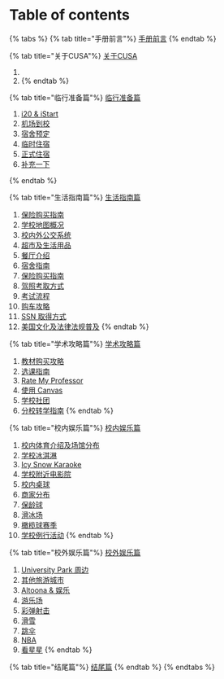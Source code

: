 # Table of contents

{% tabs %}
{% tab title="手册前言"%}
[手册前言](README.md)
{% endtab %}

{% tab title="关于CUSA"%}
[关于CUSA](about-cusa/README.md)

1. [活动简介]:(about-cusa/activity-info/README.md)
  [暑期]:(about-cusa/activity-info/summer.md)
  [秋季]:(about-cusa/activity-info/fall.md)
  [春季]:(about-cusa/activity-info/spring.md)
2. [招新 & 说明]:(about-cusa/recruitment-info/README.md)
{% endtab %}

{% tab title="临行准备篇"%}
[临行准备篇](before-coming.md)

1. [i20 & iStart](before-coming.md/#i20-and-istart)
2. [机场到校](before-coming.md/#ji-chang-dao-xiao)
3. [宿舍预定](before-coming.md/#su-she-yu-ding)
  1. [临时住宿](before-coming.md/#lin-shi-zhu-su)
  2. [正式住宿](before-coming.md/#zheng-shi-zhu-su)
  3. [补充一下](before-coming.md/#bu-chong-yi-xia)

{% endtab %}

{% tab title="生活指南篇"%}
[生活指南篇](daily-guide.md)

1. [保险购买指南](daily-guide.md/#bao-xian-gou-mai-zhi-nan)
2. [学校地图概况](daily-guide.md/#xue-xiao-di-tu-gai-kuang)
3. [校内外公交系统](daily-guide.md/#xiao-nei-wai-gong-jiao-xi-tong)
4. [超市及生活用品](daily-guide.md/#chao-shi-ji-sheng-huo-yong-pin)
5. [餐厅介绍](daily-guide.md/#can-ting-jie-shao)
6. [宿舍指南](daily-guide.md/#su-she-zhi-nan)
7. [保险购买指南](daily-guide.md/#bao-xian-gou-mai-zhi-nan-1)
8. [驾照考取方式](daily-guide.md/#jia-zhao-kao-qu-fang-shi)
9. [考试流程](daily-guide.md/#kao-shi-liu-cheng)
10. [购车攻略](daily-guide.md/#gou-che-gong-lve)
11. [SSN 取得方式](daily-guide.md/#ssn-qu-de-fang-shi)
12. [美国文化及法律法规普及](daily-guide.md/#mei-guo-wen-hua-ji-fa-lv-fa-gui-pu-ji)
{% endtab %}

{% tab title="学术攻略篇"%}
[学术攻略篇](study-guide.md)

1. [教材购买攻略](study-guide.md/#jiao-cai-gou-mai-gong-lve)
2. [选课指南](study-guide.md/#xuan-ke-zhi-nan)
3. [Rate My Professor](study-guide.md/#rate-my-professor-wang-zhan-jie-shao)
4. [使用 Canvas](study-guide.md/#canvas-ji-lionpath-shi-yong-jiao-cheng)
5. [学校社团](study-guide.md/#xue-xiao-she-tuan-tui-jian)
6. [分校转学指南](study-guide.md/#fen-xiao-zhuan-xue-zhi-nan)
{% endtab %}

{% tab title="校内娱乐篇"%}
[校内娱乐篇](on-campus-guide.md)

1. [校内体育介绍及场馆分布](on-campus-guide.md/#xiao-nei-ti-yu-jie-shao-ji-chang-guan-fen-bu)
2. [学校冰淇淋](on-campus-guide.md/#xue-xiao-bing-qi-lin)
3. [Icy Snow Karaoke](on-campus-guide.md/#Ice-Snow-Karaoke)
4. [学校附近电影院](on-campus-guide.md/#xue-xiao-fu-jin-dian-ying-yuan)
5. [校内桌球](on-campus-guide.md/#xiao-nei-zhuo-qiu)
6. [商家分布](on-campus-guide.md/#shang-jia-fen-bu)
7. [保龄球](on-campus-guide.md/#bao-ling-qiu)
8. [滑冰场](on-campus-guide.md/#hua-bing-chang)
9. [橄榄球赛季](on-campus-guide.md/#gan-lan-qiu-sai-ji)
10. [学校例行活动](on-campus-guide.md/#xue-xiao-li-xing-huo-dong)
{% endtab %}

{% tab title="校外娱乐篇"%}
[校外娱乐篇](off-campus-guide.md)

1. [University Park 周边](off-campus-guide.md/#University-Park-zhou-bian)
2. [其他旅游城市](off-campus-guide.md/#qi-ta-lv-you-cheng-shi)
3. [Altoona & 娱乐](off-campus-guide.md/#Altoona-and-yu-le)
4. [游乐场](off-campus-guide.md/#you-le-chang)
5. [彩弹射击](off-campus-guide.md/#cai-dan-she-ji)
6. [滑雪](off-campus-guide.md/#hua-xue)
7. [跳伞](off-campus-guide.md/#tiao-san)
8. [NBA](off-campus-guide.md/#NBA)
9. [看星星](off-campus-guide.md/#kan-xing-xing)
{% endtab %}

{% tab title="结尾篇"%}
[结尾篇](final.md)
{% endtab %}
{% endtabs %}
